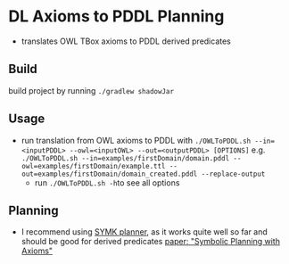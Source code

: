 # DL Axioms to PDDL Planning

- translates OWL TBox axioms to PDDL derived predicates

## Build
build project by running
  `./gradlew shadowJar`
## Usage
- run translation from OWL axioms to PDDL with
  `./OWLToPDDL.sh --in=<inputPDDL> --owl=<inputOWL> --out=<outputPDDL> [OPTIONS]`
  e.g. `./OWLToPDDL.sh --in=examples/firstDomain/domain.pddl --owl=examples/firstDomain/example.ttl --out=examples/firstDomain/domain_created.pddl --replace-output`
  - run `./OWLToPDDL.sh -h`to see all options
 
## Planning
- I recommend using [SYMK planner](https://github.com/speckdavid/symk), as it works quite well so far and should be good for derived predicates [paper: "Symbolic Planning with Axioms"](https://speckdavid.github.io/assets/pdf/speck-etal-icaps2019.pdf)
